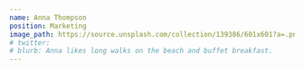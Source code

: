 ```yaml
---
name: Anna Thompson
position: Marketing
image_path: https://source.unsplash.com/collection/139386/601x601?a=.png
# twitter: 
# blurb: Anna likes long walks on the beach and buffet breakfast.
---
```

